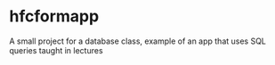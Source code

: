 # hfcformapp
A small project for a database class, example of an app that uses SQL queries taught in lectures

